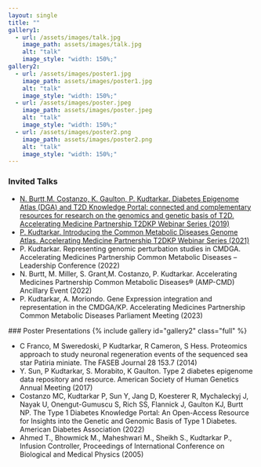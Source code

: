 ```yaml
---
layout: single
title: ""
gallery1:
  - url: /assets/images/talk.jpg
    image_path: assets/images/talk.jpg
    alt: "talk"
    image_style: "width: 150%;"
gallery2:
  - url: /assets/images/poster1.jpg
    image_path: assets/images/poster1.jpg
    alt: "talk"
    image_style: "width: 150%;"
  - url: /assets/images/poster.jpeg
    image_path: assets/images/poster.jpeg
    alt: "talk"
    image_style: "width: 150%;"
  - url: /assets/images/poster2.png
    image_path: assets/images/poster2.png
    alt: "talk"
    image_style: "width: 150%;"
---
```

### Invited Talks
<ul>
<li><a href="https://www.youtube.com/watch?v=zMHFSMkYNLk&pp=ygUPcGFydWwga3VkdGFya2Fy">N. Burtt,M. Costanzo, K. Gaulton, P. Kudtarkar. Diabetes Epigenome Atlas (DGA) and T2D Knowledge Portal: connected and complementary resources for research on the genomics and genetic basis of T2D. Accelerating Medicine Partnership T2DKP Webinar Series (2019)</a></li>
<li><a href="https://www.youtube.com/watch?v=yS27LrzdF4c&t=1324s&pp=ygUPcGFydWwga3VkdGFya2Fy">P. Kudtarkar. Introducing the Common Metabolic Diseases Genome Atlas. Accelerating Medicine Partnership T2DKP Webinar Series (2021)</a></li>
<li>P. Kudtarkar. Representing genomic perturbation studies in CMDGA. Accelerating Medicines Partnership Common Metabolic Diseases –  Leadership Conference (2022)</li>
<li>N. Burtt, M. Miller, S. Grant,M. Costanzo, P. Kudtarkar. Accelerating Medicines Partnership Common Metabolic Diseases® (AMP-CMD) Ancillary Event (2022)</li>
<li>P. Kudtarkar, A. Moriondo. Gene Expression integration and representation in the CMDGA/KP. Accelerating Medicines Partnership Common Metabolic Diseases Parliament Meeting (2023)</li>
</ul>
### Poster Presentations
{% include gallery id="gallery2" class="full" %}
<ul>
<li>C Franco, M Sweredoski, P Kudtarkar, R Cameron, S Hess. Proteomics approach to study neuronal regeneration events of the sequenced sea star Patiria miniate. The FASEB Journal 28 153.7 (2014)</li>
<li>Y. Sun, P Kudtarkar, S. Morabito, K Gaulton. Type 2 diabetes epigenome data repository and resource. American Society of Human Genetics Annual Meeting (2017)</li>
<li>Costanzo MC, Kudtarkar P,  Sun Y, Jang D, Koesterer R, Mychaleckyj J, Nayak U, Onengut-Gumuscu S, Rich SS, Flannick J, Gaulton KJ, Burtt NP. The Type 1 Diabetes Knowledge Portal: An Open-Access Resource for Insights into the Genetic and Genomic Basis of Type 1 Diabetes. American Diabetes Association (2022)</li>
<li>Ahmed T., Bhowmick M., Maheshwari M., Sheikh S., Kudtarkar P., Infusion Controller, Proceedings of International Conference on Biological and Medical Physics (2005)</li>
</ul>
